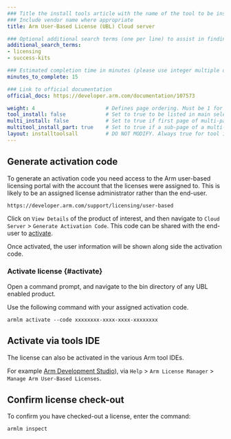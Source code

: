 ```yaml
---
### Title the install tools article with the name of the tool to be installed
### Include vendor name where appropriate
title: Arm User-Based License (UBL) Cloud server

### Optional additional search terms (one per line) to assist in finding the article
additional_search_terms:
- licensing
- success-kits

### Estimated completion time in minutes (please use integer multiple of 5)
minutes_to_complete: 15

### Link to official documentation
official_docs: https://developer.arm.com/documentation/107573

weight: 4                       # Defines page ordering. Must be 1 for first (or only) page.
tool_install: false             # Set to true to be listed in main selection page, else false
multi_install: false            # Set to true if first page of multi-page article, else false
multitool_install_part: true    # Set to true if a sub-page of a multi-page article, else false
layout: installtoolsall         # DO NOT MODIFY. Always true for tool install articles
---
```

## Generate activation code

To generate an activation code you need access to the Arm user-based licensing portal with the account that the licenses were assigned to. This is likely to be an assigned license administrator rather than the end-user.
```url
https://developer.arm.com/support/licensing/user-based
```
Click on `View Details` of the product of interest, and then navigate to `Cloud Server` > `Generate Activation Code`. This code can be shared with the end-user to [activate](#activate).

Once activated, the user information will be shown along side the activation code.

### Activate license {#activate}

Open a command prompt, and navigate to the bin directory of any UBL enabled product.

Use the following command with your assigned activation code.
```console
armlm activate --code xxxxxxxx-xxxx-xxxx-xxxxxxxx
```
## Activate via tools IDE

The license can also be activated in the various Arm tool IDEs.

For example [Arm Development Studio](https://developer.arm.com/Tools%20and%20Software/Arm%20Development%20Studio)), via `Help` > `Arm License Manager` > `Manage Arm User-Based Licenses`.

## Confirm license check-out

To confirm you have checked-out a license, enter the command:
```console
armlm inspect
```